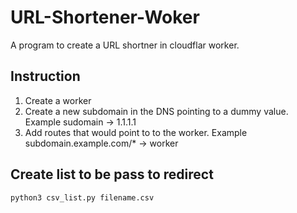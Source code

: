 # URL-Shortener-Woker

A program to create a URL shortner in cloudflar worker.

## Instruction

   1. Create a worker 
   2. Create a new subdomain in the DNS pointing to a dummy value. Example sudomain -> 1.1.1.1
   3. Add routes that would point to to the worker. Example subdomain.example.com/* -> worker

## Create list to be pass to redirect

```
python3 csv_list.py filename.csv

```
